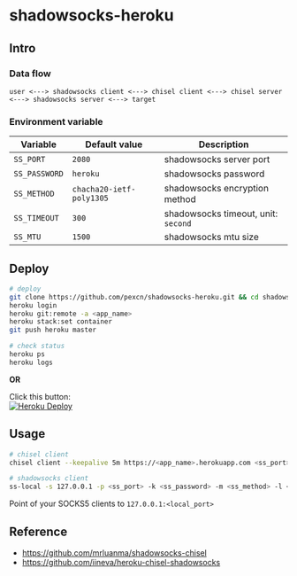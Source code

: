 # shadowsocks-heroku

## Intro

### Data flow

```
user <---> shadowsocks client <---> chisel client <---> chisel server <---> shadowsocks server <---> target
```

### Environment variable

Variable | Default value | Description
--- | --- | ---
`SS_PORT` | `2080` | shadowsocks server port
`SS_PASSWORD` | `heroku` | shadowsocks password
`SS_METHOD` | `chacha20-ietf-poly1305` | shadowsocks encryption method
`SS_TIMEOUT` | `300` | shadowsocks timeout, unit: `second`
`SS_MTU` | `1500` | shadowsocks mtu size

## Deploy

```bash
# deploy
git clone https://github.com/pexcn/shadowsocks-heroku.git && cd shadowsocks-heroku
heroku login
heroku git:remote -a <app_name>
heroku stack:set container
git push heroku master

# check status
heroku ps
heroku logs
```

**OR**

Click this button:  
[![Heroku Deploy](https://www.herokucdn.com/deploy/button.svg)](https://heroku.com/deploy?template=https://github.com/pexcn/shadowsocks-heroku)

## Usage

```bash
# chisel client
chisel client --keepalive 5m https://<app_name>.herokuapp.com <ss_port>

# shadowsocks client
ss-local -s 127.0.0.1 -p <ss_port> -k <ss_password> -m <ss_method> -l <local_port> -u
```

Point of your SOCKS5 clients to `127.0.0.1:<local_port>`

## Reference

- https://github.com/mrluanma/shadowsocks-chisel
- https://github.com/iineva/heroku-chisel-shadowsocks
